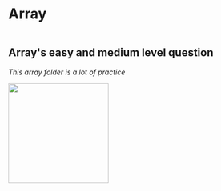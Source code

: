 # Array

```java

```

## Array's easy and medium level question
<i>This array folder is a lot of practice <i/>

<img src = "https://image3.slideserve.com/5374294/array-l.jpg" width="200px"  />
